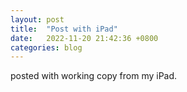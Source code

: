 ```yaml
---
layout: post
title:  "Post with iPad"
date:   2022-11-20 21:42:36 +0800
categories: blog
---
```

posted with working copy from my iPad.